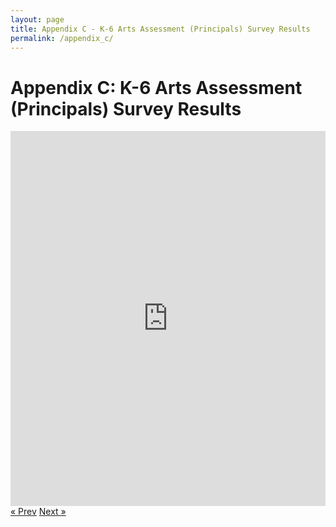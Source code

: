 ```yaml
---
layout: page
title: Appendix C - K-6 Arts Assessment (Principals) Survey Results
permalink: /appendix_c/
---
```


# Appendix C: K-6 Arts Assessment (Principals) Survey Results

<iframe class="scribd_iframe_embed" src="https://www.scribd.com/embeds/347787821/content?start_page=1&view_mode=scroll&access_key=key-QQkaqYdh15qLw2JI2VfW&show_recommendations=true" data-auto-height="false" data-aspect-ratio="0.75" scrolling="no" id="doc_92795" width="100%" height="600" frameborder="0"></iframe>


<!-- Pagination -->
<div class="pagination">
  <a class="pagination-item older" href="{{ site.baseurl }}/appendix_b">&laquo; Prev</a>
  <a class="pagination-item newer" href="{{ site.baseurl }}/appendix_d">Next &raquo;</a>
</div>
